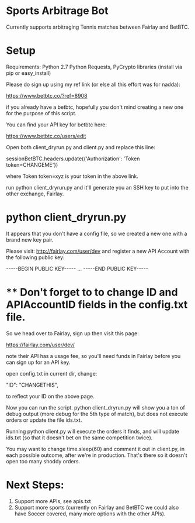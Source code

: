 # Sports Arbitrage Bot
Currently supports arbitraging Tennis matches between Fairlay and BetBTC.

# Setup

Requirements:
Python 2.7
Python Requests, PyCrypto libraries (install via pip or easy_install)

Please do sign up using my ref link (or else all this effort was for nadda):

https://www.betbtc.co/?ref=8908

if you already have a betbtc, hopefully you don't mind creating a new one for the purpose of this script.

You can find your API key for betbtc here:

https://www.betbtc.co/users/edit

Open both client_dryrun.py and client.py and replace this line: 

sessionBetBTC.headers.update({'Authorization': 'Token token=CHANGEME'})
      
where Token token=xyz is your token in the above link.

run python client_dryrun.py and it'll generate you an SSH key to put into the other exchange, Fairlay.

python client_dryrun.py 
===================================================================
It appears that you don't have a config file, so we created
a new one with a brand new key pair.

Please visit:  http://fairlay.com/user/dev and register a new API
Account with the following public key:

-----BEGIN PUBLIC KEY-----
...
-----END PUBLIC KEY-----

** Don't forget to to change ID and APIAccountID fields in
   the config.txt file.
===================================================================

So we head over to Fairlay, sign up then visit this page: 

https://fairlay.com/user/dev/

note their API has a usage fee, so you'll need funds in Fairlay before you can sign up for an API key.

open config.txt in current dir, change:

"ID": "CHANGETHIS",

to reflect your ID on the above page.

Now you can run the script. python client_dryrun.py will show you a ton of debug output (more debug for the 5th type of match), but does not execute orders or update the file ids.txt.

Running python client.py will execute the orders it finds, and will update ids.txt (so that it doesn't bet on the same competition twice).

You may want to change time.sleep(60) and comment it out in client.py, in each possible outcome, after we're in production. That's there so it doesn't open too many shoddy orders.

# Next Steps:

1. Support more APIs, see apis.txt
2. Support more sports (currently on Fairlay and BetBTC we could also have Soccer covered, many more options with the other APIs).
